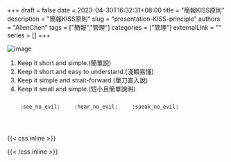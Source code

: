 +++ 
draft = false
date = 2023-04-30T16:32:31+08:00
title = "簡報KISS原則"
description = "簡報KISS原則"
slug = "presentation-KISS-principle"
authors = "AllenChen"
tags = ["簡報","管理"]
categories = ["管理"]
externalLink = ""
series = []
+++

![image](/images/post/A-rabbit-with-big-blue-eyes-presenting-in-the-class-presenter-in-hand-with-Van-Gogh-style.jpeg)

1. Keep it short and simple.(簡單說)
2. Keep it short and easy to understand.(淺顯易懂)
3. Keep it simple and strait-forward.(單刀直入說)
4. Keep it small and simple.(短小且簡單說明)

<p><span class="nowrap"><span class="emojify">🙈</span> <code>:see_no_evil:</code></span>  <span class="nowrap"><span class="emojify">🙉</span> <code>:hear_no_evil:</code></span>  <span class="nowrap"><span class="emojify">🙊</span> <code>:speak_no_evil:</code></span></p>
<br>
    

{{< css.inline >}}
<style>
.emojify {
	font-family: Apple Color Emoji, Segoe UI Emoji, NotoColorEmoji, Segoe UI Symbol, Android Emoji, EmojiSymbols;
	font-size: 2rem;
	vertical-align: middle;
}
@media screen and (max-width:650px) {
  .nowrap {
    display: block;
    margin: 25px 0;
  }
}
</style>
{{< /css.inline >}}
